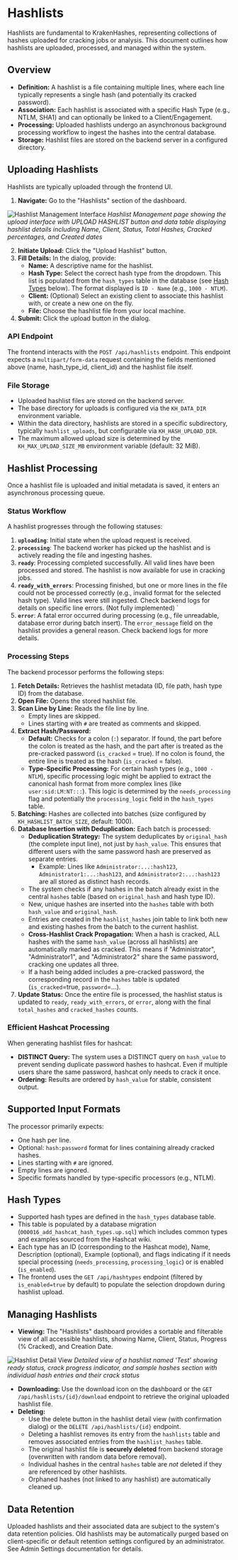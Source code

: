 # Hashlists

Hashlists are fundamental to KrakenHashes, representing collections of hashes uploaded for cracking jobs or analysis. This document outlines how hashlists are uploaded, processed, and managed within the system.

## Overview

-   **Definition:** A hashlist is a file containing multiple lines, where each line typically represents a single hash (and potentially its cracked password).
-   **Association:** Each hashlist is associated with a specific Hash Type (e.g., NTLM, SHA1) and can optionally be linked to a Client/Engagement.
-   **Processing:** Uploaded hashlists undergo an asynchronous background processing workflow to ingest the hashes into the central database.
-   **Storage:** Hashlist files are stored on the backend server in a configured directory.

## Uploading Hashlists

Hashlists are typically uploaded through the frontend UI.

1.  **Navigate:** Go to the "Hashlists" section of the dashboard.

![Hashlist Management Interface](../assets/images/screenshots/hashlist_management.png)
*Hashlist Management page showing the upload interface with UPLOAD HASHLIST button and data table displaying hashlist details including Name, Client, Status, Total Hashes, Cracked percentages, and Created dates*

2.  **Initiate Upload:** Click the "Upload Hashlist" button.
3.  **Fill Details:** In the dialog, provide:
    *   **Name:** A descriptive name for the hashlist.
    *   **Hash Type:** Select the correct hash type from the dropdown. This list is populated from the `hash_types` table in the database (see [Hash Types](#hash-types) below). The format displayed is `ID - Name` (e.g., `1000 - NTLM`).
    *   **Client:** (Optional) Select an existing client to associate this hashlist with, or create a new one on the fly.
    *   **File:** Choose the hashlist file from your local machine.
4.  **Submit:** Click the upload button in the dialog.

### API Endpoint

The frontend interacts with the `POST /api/hashlists` endpoint. This endpoint expects a `multipart/form-data` request containing the fields mentioned above (name, hash\_type\_id, client\_id) and the hashlist file itself.

### File Storage

-   Uploaded hashlist files are stored on the backend server.
-   The base directory for uploads is configured via the `KH_DATA_DIR` environment variable.
-   Within the data directory, hashlists are stored in a specific subdirectory, typically `hashlist_uploads`, but configurable via `KH_HASH_UPLOAD_DIR`.
-   The maximum allowed upload size is determined by the `KH_MAX_UPLOAD_SIZE_MB` environment variable (default: 32 MiB).

## Hashlist Processing

Once a hashlist file is uploaded and initial metadata is saved, it enters an asynchronous processing queue.

### Status Workflow

A hashlist progresses through the following statuses:

1.  **`uploading`**: Initial state when the upload request is received.
2.  **`processing`**: The backend worker has picked up the hashlist and is actively reading the file and ingesting hashes.
3.  **`ready`**: Processing completed successfully. All valid lines have been processed and stored. The hashlist is now available for use in cracking jobs.
4.  **`ready_with_errors`**: Processing finished, but one or more lines in the file could not be processed correctly (e.g., invalid format for the selected hash type). Valid lines were still ingested. Check backend logs for details on specific line errors. (Not fully implemented)    `
5.  **`error`**: A fatal error occurred during processing (e.g., file unreadable, database error during batch insert). The `error_message` field on the hashlist provides a general reason. Check backend logs for more details.

### Processing Steps

The backend processor performs the following steps:

1.  **Fetch Details:** Retrieves the hashlist metadata (ID, file path, hash type ID) from the database.
2.  **Open File:** Opens the stored hashlist file.
3.  **Scan Line by Line:** Reads the file line by line.
    *   Empty lines are skipped.
    *   Lines starting with `#` are treated as comments and skipped.
4.  **Extract Hash/Password:**
    *   **Default:** Checks for a colon (`:`) separator. If found, the part before the colon is treated as the hash, and the part after is treated as the pre-cracked password (`is_cracked` = true). If no colon is found, the entire line is treated as the hash (`is_cracked` = false).
    *   **Type-Specific Processing:** For certain hash types (e.g., `1000 - NTLM`), specific processing logic might be applied to extract the canonical hash format from more complex lines (like `user:sid:LM:NT:::`). This logic is determined by the `needs_processing` flag and potentially the `processing_logic` field in the `hash_types` table.
5.  **Batching:** Hashes are collected into batches (size configured by `KH_HASHLIST_BATCH_SIZE`, default: 1000).
6.  **Database Insertion with Deduplication:** Each batch is processed:
    *   **Deduplication Strategy:** The system deduplicates by `original_hash` (the complete input line), not just by `hash_value`. This ensures that different users with the same password hash are preserved as separate entries.
        *   Example: Lines like `Administrator:...:hash123`, `Administrator1:...:hash123`, and `Administrator2:...:hash123` are all stored as distinct hash records.
    *   The system checks if any hashes in the batch already exist in the central `hashes` table (based on `original_hash` and hash type ID).
    *   New, unique hashes are inserted into the `hashes` table with both `hash_value` and `original_hash`.
    *   Entries are created in the `hashlist_hashes` join table to link both new and existing hashes from the batch to the current hashlist.
    *   **Cross-Hashlist Crack Propagation:** When a hash is cracked, ALL hashes with the same `hash_value` (across all hashlists) are automatically marked as cracked. This means if "Administrator", "Administrator1", and "Administrator2" share the same password, cracking one updates all three.
    *   If a hash being added includes a pre-cracked password, the corresponding record in the `hashes` table is updated (`is_cracked`=true, `password`=...).
7.  **Update Status:** Once the entire file is processed, the hashlist status is updated to `ready`, `ready_with_errors`, or `error`, along with the final `total_hashes` and `cracked_hashes` counts.

### Efficient Hashcat Processing

When generating hashlist files for hashcat:
*   **DISTINCT Query:** The system uses a DISTINCT query on `hash_value` to prevent sending duplicate password hashes to hashcat. Even if multiple users share the same password, hashcat only needs to crack it once.
*   **Ordering:** Results are ordered by `hash_value` for stable, consistent output.

## Supported Input Formats

The processor primarily expects:

-   One hash per line.
-   Optional: `hash:password` format for lines containing already cracked hashes.
-   Lines starting with `#` are ignored.
-   Empty lines are ignored.
-   Specific formats handled by type-specific processors (e.g., NTLM).

## Hash Types

-   Supported hash types are defined in the `hash_types` database table.
-   This table is populated by a database migration (`000016_add_hashcat_hash_types.up.sql`) which includes common types and examples sourced from the Hashcat wiki.
-   Each type has an ID (corresponding to the Hashcat mode), Name, Description (optional), Example (optional), and flags indicating if it needs special processing (`needs_processing`, `processing_logic`) or is enabled (`is_enabled`).
-   The frontend uses the `GET /api/hashtypes` endpoint (filtered by `is_enabled=true` by default) to populate the selection dropdown during hashlist upload.

## Managing Hashlists

-   **Viewing:** The "Hashlists" dashboard provides a sortable and filterable view of all accessible hashlists, showing Name, Client, Status, Progress (% Cracked), and Creation Date.

![Hashlist Detail View](../assets/images/screenshots/hashlist_details.png)
*Detailed view of a hashlist named 'Test' showing ready status, crack progress indicator, and sample hashes section with individual hash entries and their crack status*
-   **Downloading:** Use the download icon on the dashboard or the `GET /api/hashlists/{id}/download` endpoint to retrieve the original uploaded hashlist file.
-   **Deleting:**
    *   Use the delete button in the hashlist detail view (with confirmation dialog) or the `DELETE /api/hashlists/{id}` endpoint.
    *   Deleting a hashlist removes its entry from the `hashlists` table and removes associated entries from the `hashlist_hashes` table.
    *   The original hashlist file is **securely deleted** from backend storage (overwritten with random data before removal).
    *   Individual hashes in the central `hashes` table are *not* deleted if they are referenced by other hashlists.
    *   Orphaned hashes (not linked to any hashlist) are automatically cleaned up.

## Data Retention

Uploaded hashlists and their associated data are subject to the system's data retention policies. Old hashlists may be automatically purged based on client-specific or default retention settings configured by an administrator. See Admin Settings documentation for details. 